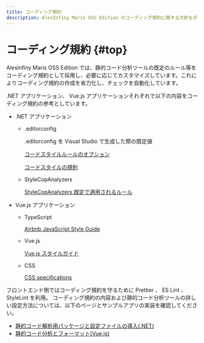 ```yaml
---
title: コーディング規約
description: AlesInfiny Maris OSS Edition のコーディング規約に関する方針を示します。
---
```


# コーディング規約 {#top}

AlesInfiny Maris OSS Edition では、静的コード分析ツールの既定のルール等をコーディング規約として採用し、必要に応じてカスタマイズしています。これによりコーディング規約の作成を省力化し、チェックを自動化しています。

.NET アプリケーション、 Vue.js アプリケーションそれぞれで以下の内容をコーディング規約の参考としています。

- .NET アプリケーション
    - .editorconfig

        .editorconfig を Visual Studio で生成した際の既定値

        [コードスタイルルールのオプション](https://learn.microsoft.com/ja-jp/dotnet/fundamentals/code-analysis/code-style-rule-options)

        [コードスタイルの規則](https://learn.microsoft.com/ja-jp/dotnet/fundamentals/code-analysis/style-rules/)

    - StyleCopAnalyzers
  
        [StyleCopAnalyzers 既定で適用されるルール](https://github.com/DotNetAnalyzers/StyleCopAnalyzers/blob/master/DOCUMENTATION.md)

- Vue.js アプリケーション
    - TypeScript

        [Airbnb JavaScript Style Guide](https://github.com/airbnb/javascript)

    - Vue.js

        [Vue.js スタイルガイド](https://ja.vuejs.org/style-guide/)

    - CSS

        [CSS specifications](https://www.w3.org/Style/CSS/current-work)

フロントエンド側ではコーディング規約を守るために Prettier 、 ES Lint 、 StyleLint を利用。
コーディング規約の内容および静的コード分析ツールの詳しい設定方法については、以下のページとサンプルアプリの実装を確認してください。

- [静的コード解析用パッケージと設定ファイルの導入(.NET)](../how-to-develop/dotnet/project-settings.md#setup-static-code-testing)
- [静的コード分析とフォーマット(Vue.js)](../how-to-develop/vue-js/static-verification-and-format.md)
